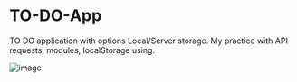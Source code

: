 # TO-DO-App
TO DO application with options Local/Server storage.
My practice with API requests, modules, localStorage using.

![image](https://user-images.githubusercontent.com/81320062/221379728-717fe5aa-54aa-473f-82b6-d9a824f95b60.png)

